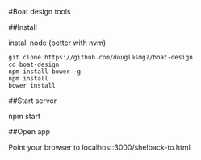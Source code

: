 #Boat design tools

##Install

install node (better with nvm)

	git clone https://github.com/douglasmg7/boat-design
	cd boat-design
	npm install bower -g
	npm install
	bower install

##Start server

npm start

##Open app

Point your browser to localhost:3000/shelback-to.html
